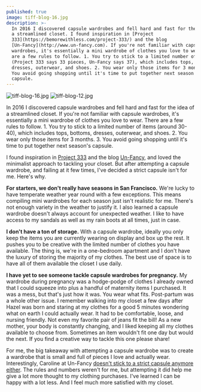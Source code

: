 ```yaml
---
published: true
image: tiff-blog-16.jpg
description: >-
  In 2016 I discovered capsule wardrobes and fell hard and fast for the idea of
  a streamlined closet. I found inspiration in [Project
  333](https://bemorewithless.com/project-333/) and the blog
  [Un-Fancy](http://www.un-fancy.com). If you're not familiar with capsule
  wardrobes, it's essentially a mini wardrobe of clothes you love to wear. There
  are a few rules to follow. 1. You try to stick to a limited number of items
  (Project 333 says 33 pieces, Un-Fancy says 37), which includes tops, bottoms,
  dresses, outerwear, and shoes. 2. You wear only those items for 3 months. 3.
  You avoid going shopping until it's time to put together next season's
  capsule.
---
```


![tiff-blog-16.jpg]({{site.baseurl}}/img/tiff-blog-16.jpg)
![tiff-blog-12.jpg]({{site.baseurl}}/img/tiff-blog-12.jpg)

In 2016 I discovered capsule wardrobes and fell hard and fast for the idea of a streamlined closet. If you're not familiar with capsule wardrobes, it's essentially a mini wardrobe of clothes you love to wear. There are a few rules to follow. 1. You try to stick to a limited number of items (around 30-40), which includes tops, bottoms, dresses, outerwear, and shoes. 2. You wear only those items for 3 months. 3. You avoid going shopping until it's time to put together next season's capsule. 

I found inspiration in [Project 333](https://bemorewithless.com/project-333/) and the blog [Un-Fancy](http://www.un-fancy.com), and loved the minimalist approach to tackling your closet. But after attempting a capsule wardrobe, and failing at it few times, I've decided a strict capsule isn't for me. Here's why. 

**For starters, we don't really have seasons in San Francisco.** We're lucky to have temperate weather year round with a few exceptions. This means compiling mini wardrobes for each season just isn't realistic for me. There's not enough variety in the weather to justify it. I also learned a capsule wardrobe doesn't always account for unexpected weather. I like to have access to my sandals as well as my rain boots at all times, just in case.  

**I don't have a ton of storage.** With a capsule wardrobe, ideally you only keep the items you are currently wearing on display and box up the rest. It pushes you to be creative with the limited number of clothes you have available. The thing is, we're in a one-bedroom apartment and I don't have the luxury of storing the majority of my clothes. The best use of space is to have all of them available the closet I use daily.

**I have yet to see someone tackle capsule wardrobes for pregnancy.** My wardrobe during pregnancy was a hodge-podge of clothes I already owned that I could squeeze into plus a handful of maternity items I purchased. It was a mess, but that's just how it was. You wear what fits. Post-partum was a whole other issue. I remember walking into my closet a few days after Hazel was born and staring at my clothes for a good 5 minutes wondering what on earth I could actually wear. It had to be comfortable, loose, and nursing friendly. Not even my favorite pair of jeans fit the bill! As a new mother, your body is constantly changing, and I liked keeping all my clothes available to choose from. Sometimes an item wouldn't fit one day but would the next. If you find a creative way to tackle this one please share! 

For me, the big takeaway with attempting a capsule wardrobe was to create a wardrobe that is small and full of pieces I love and actually wear. Interestingly, Caroline at Un-Fancy [doesn't stick to a strict capsule anymore either](http://www.un-fancy.com/about/). The rules and numbers weren't for me, but attempting it did help me give a lot more thought to my clothing purchases.  I've learned I can be happy with a lot less. And I feel much more satisfied with my closet.
